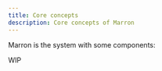 ```yaml
---
title: Core concepts
description: Core concepts of Marron
---
```


Marron is the system with some components:

WIP